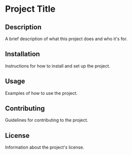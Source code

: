 # Project Title

## Description
A brief description of what this project does and who it's for.

## Installation
Instructions for how to install and set up the project.

## Usage
Examples of how to use the project.

## Contributing
Guidelines for contributing to the project.

## License
Information about the project's license.
